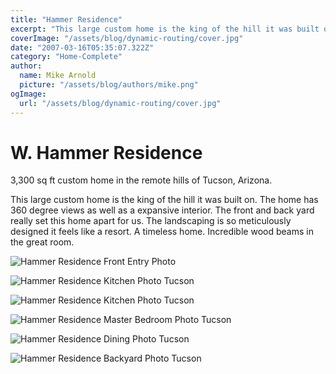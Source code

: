 ```yaml
---
title: "Hammer Residence"
excerpt: "This large custom home is the king of the hill it was built on. The home has 360 degree views as well as a expansive interior. The front and back yard really set this home apart for us. The landscaping is so meticulously designed it feels like a resort. A timeless home. Incredible wood beams in the great room. "
coverImage: "/assets/blog/dynamic-routing/cover.jpg"
date: "2007-03-16T05:35:07.322Z"
category: "Home-Complete"
author:
  name: Mike Arnold
  picture: "/assets/blog/authors/mike.png"
ogImage:
  url: "/assets/blog/dynamic-routing/cover.jpg"
---
```



# W. Hammer Residence
3,300 sq ft custom home in the remote hills of Tucson, Arizona.

This large custom home is the king of the hill it was built on. The home has 360 degree views as well as a expansive interior. The front and back yard really set this home apart for us. The landscaping is so meticulously designed it feels like a resort. A timeless home. Incredible wood beams in the great room. 

![Hammer Residence Front Entry Photo](/assets/blog/dynamic-routing/WH2.jpg)

![Hammer Residence Kitchen Photo Tucson](/assets/blog/dynamic-routing/WH3.jpg)

![Hammer Residence Kitchen Photo Tucson](/assets/blog/dynamic-routing/WH4.jpg)

![Hammer Residence Master Bedroom Photo Tucson](/assets/blog/dynamic-routing/WH5.jpg)

![Hammer Residence Dining Photo Tucson](/assets/blog/dynamic-routing/WH6.jpg)

![Hammer Residence Backyard Photo Tucson](/assets/blog/dynamic-routing/WH7.jpg)